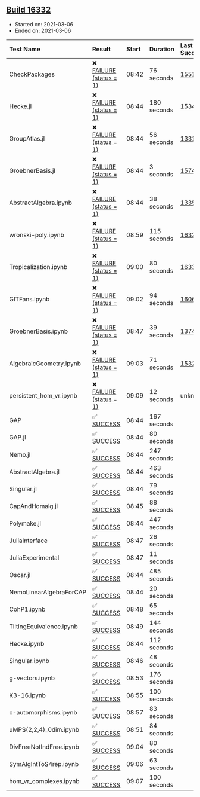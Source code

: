 ## [Build 16332](https://oscarci.mathematik.uni-kl.de/job/oscar/16332/)

* Started on: 2021-03-06
* Ended on: 2021-03-06

| Test Name    | Result | Start | Duration | Last Success | First Failure |
|:-------------|:-------|:------|:---------|:-------------|:--------------|
| CheckPackages | ❌ [FAILURE (status = 1)](https://oscarci.mathematik.uni-kl.de/job/oscar/16332/artifact/logs/build-16332/CheckPackages.log) | 08:42 | 76 seconds | [15514](https://oscarci.mathematik.uni-kl.de/job/oscar/15514/) | [15515](https://oscarci.mathematik.uni-kl.de/job/oscar/15515/) |
| Hecke.jl | ❌ [FAILURE (status = 1)](https://oscarci.mathematik.uni-kl.de/job/oscar/16332/artifact/logs/build-16332/Hecke.jl.log) | 08:44 | 180 seconds | [15344](https://oscarci.mathematik.uni-kl.de/job/oscar/15344/) | [15348](https://oscarci.mathematik.uni-kl.de/job/oscar/15348/) |
| GroupAtlas.jl | ❌ [FAILURE (status = 1)](https://oscarci.mathematik.uni-kl.de/job/oscar/16332/artifact/logs/build-16332/GroupAtlas.jl.log) | 08:44 | 56 seconds | [13311](https://oscarci.mathematik.uni-kl.de/job/oscar/13311/) | [13312](https://oscarci.mathematik.uni-kl.de/job/oscar/13312/) |
| GroebnerBasis.jl | ❌ [FAILURE (status = 1)](https://oscarci.mathematik.uni-kl.de/job/oscar/16332/artifact/logs/build-16332/GroebnerBasis.jl.log) | 08:44 | 3 seconds | [15745](https://oscarci.mathematik.uni-kl.de/job/oscar/15745/) | [15746](https://oscarci.mathematik.uni-kl.de/job/oscar/15746/) |
| AbstractAlgebra.ipynb | ❌ [FAILURE (status = 1)](https://oscarci.mathematik.uni-kl.de/job/oscar/16332/artifact/logs/build-16332/AbstractAlgebra.ipynb.log) | 08:44 | 38 seconds | [13355](https://oscarci.mathematik.uni-kl.de/job/oscar/13355/) | [13356](https://oscarci.mathematik.uni-kl.de/job/oscar/13356/) |
| wronski-poly.ipynb | ❌ [FAILURE (status = 1)](https://oscarci.mathematik.uni-kl.de/job/oscar/16332/artifact/logs/build-16332/wronski-poly.ipynb.log) | 08:59 | 115 seconds | [16321](https://oscarci.mathematik.uni-kl.de/job/oscar/16321/) | [16322](https://oscarci.mathematik.uni-kl.de/job/oscar/16322/) |
| Tropicalization.ipynb | ❌ [FAILURE (status = 1)](https://oscarci.mathematik.uni-kl.de/job/oscar/16332/artifact/logs/build-16332/Tropicalization.ipynb.log) | 09:00 | 80 seconds | [16331](https://oscarci.mathematik.uni-kl.de/job/oscar/16331/) | [16332](https://oscarci.mathematik.uni-kl.de/job/oscar/16332/) |
| GITFans.ipynb | ❌ [FAILURE (status = 1)](https://oscarci.mathematik.uni-kl.de/job/oscar/16332/artifact/logs/build-16332/GITFans.ipynb.log) | 09:02 | 94 seconds | [16068](https://oscarci.mathematik.uni-kl.de/job/oscar/16068/) | [16069](https://oscarci.mathematik.uni-kl.de/job/oscar/16069/) |
| GroebnerBasis.ipynb | ❌ [FAILURE (status = 1)](https://oscarci.mathematik.uni-kl.de/job/oscar/16332/artifact/logs/build-16332/GroebnerBasis.ipynb.log) | 08:47 | 39 seconds | [13748](https://oscarci.mathematik.uni-kl.de/job/oscar/13748/) | [13749](https://oscarci.mathematik.uni-kl.de/job/oscar/13749/) |
| AlgebraicGeometry.ipynb | ❌ [FAILURE (status = 1)](https://oscarci.mathematik.uni-kl.de/job/oscar/16332/artifact/logs/build-16332/AlgebraicGeometry.ipynb.log) | 09:03 | 71 seconds | [15322](https://oscarci.mathematik.uni-kl.de/job/oscar/15322/) | [15323](https://oscarci.mathematik.uni-kl.de/job/oscar/15323/) |
| persistent_hom_vr.ipynb | ❌ [FAILURE (status = 1)](https://oscarci.mathematik.uni-kl.de/job/oscar/16332/artifact/logs/build-16332/persistent_hom_vr.ipynb.log) | 09:09 | 12 seconds | unknown | unknown |
| GAP | ✅ [SUCCESS](https://oscarci.mathematik.uni-kl.de/job/oscar/16332/artifact/logs/build-16332/GAP.log) | 08:44 | 167 seconds |  |  |
| GAP.jl | ✅ [SUCCESS](https://oscarci.mathematik.uni-kl.de/job/oscar/16332/artifact/logs/build-16332/GAP.jl.log) | 08:44 | 80 seconds |  |  |
| Nemo.jl | ✅ [SUCCESS](https://oscarci.mathematik.uni-kl.de/job/oscar/16332/artifact/logs/build-16332/Nemo.jl.log) | 08:44 | 247 seconds |  |  |
| AbstractAlgebra.jl | ✅ [SUCCESS](https://oscarci.mathematik.uni-kl.de/job/oscar/16332/artifact/logs/build-16332/AbstractAlgebra.jl.log) | 08:44 | 463 seconds |  |  |
| Singular.jl | ✅ [SUCCESS](https://oscarci.mathematik.uni-kl.de/job/oscar/16332/artifact/logs/build-16332/Singular.jl.log) | 08:44 | 79 seconds |  |  |
| CapAndHomalg.jl | ✅ [SUCCESS](https://oscarci.mathematik.uni-kl.de/job/oscar/16332/artifact/logs/build-16332/CapAndHomalg.jl.log) | 08:45 | 88 seconds |  |  |
| Polymake.jl | ✅ [SUCCESS](https://oscarci.mathematik.uni-kl.de/job/oscar/16332/artifact/logs/build-16332/Polymake.jl.log) | 08:44 | 447 seconds |  |  |
| JuliaInterface | ✅ [SUCCESS](https://oscarci.mathematik.uni-kl.de/job/oscar/16332/artifact/logs/build-16332/JuliaInterface.log) | 08:47 | 26 seconds |  |  |
| JuliaExperimental | ✅ [SUCCESS](https://oscarci.mathematik.uni-kl.de/job/oscar/16332/artifact/logs/build-16332/JuliaExperimental.log) | 08:47 | 11 seconds |  |  |
| Oscar.jl | ✅ [SUCCESS](https://oscarci.mathematik.uni-kl.de/job/oscar/16332/artifact/logs/build-16332/Oscar.jl.log) | 08:44 | 485 seconds |  |  |
| NemoLinearAlgebraForCAP | ✅ [SUCCESS](https://oscarci.mathematik.uni-kl.de/job/oscar/16332/artifact/logs/build-16332/NemoLinearAlgebraForCAP.log) | 08:44 | 20 seconds |  |  |
| CohP1.ipynb | ✅ [SUCCESS](https://oscarci.mathematik.uni-kl.de/job/oscar/16332/artifact/logs/build-16332/CohP1.ipynb.log) | 08:48 | 65 seconds |  |  |
| TiltingEquivalence.ipynb | ✅ [SUCCESS](https://oscarci.mathematik.uni-kl.de/job/oscar/16332/artifact/logs/build-16332/TiltingEquivalence.ipynb.log) | 08:49 | 144 seconds |  |  |
| Hecke.ipynb | ✅ [SUCCESS](https://oscarci.mathematik.uni-kl.de/job/oscar/16332/artifact/logs/build-16332/Hecke.ipynb.log) | 08:44 | 112 seconds |  |  |
| Singular.ipynb | ✅ [SUCCESS](https://oscarci.mathematik.uni-kl.de/job/oscar/16332/artifact/logs/build-16332/Singular.ipynb.log) | 08:46 | 48 seconds |  |  |
| g-vectors.ipynb | ✅ [SUCCESS](https://oscarci.mathematik.uni-kl.de/job/oscar/16332/artifact/logs/build-16332/g-vectors.ipynb.log) | 08:53 | 176 seconds |  |  |
| K3-16.ipynb | ✅ [SUCCESS](https://oscarci.mathematik.uni-kl.de/job/oscar/16332/artifact/logs/build-16332/K3-16.ipynb.log) | 08:55 | 100 seconds |  |  |
| c-automorphisms.ipynb | ✅ [SUCCESS](https://oscarci.mathematik.uni-kl.de/job/oscar/16332/artifact/logs/build-16332/c-automorphisms.ipynb.log) | 08:57 | 83 seconds |  |  |
| uMPS(2,2,4)_0dim.ipynb | ✅ [SUCCESS](https://oscarci.mathematik.uni-kl.de/job/oscar/16332/artifact/logs/build-16332/uMPS-2-2-4-_0dim.ipynb.log) | 08:51 | 84 seconds |  |  |
| DivFreeNotIndFree.ipynb | ✅ [SUCCESS](https://oscarci.mathematik.uni-kl.de/job/oscar/16332/artifact/logs/build-16332/DivFreeNotIndFree.ipynb.log) | 09:04 | 80 seconds |  |  |
| SymAlgIntToS4rep.ipynb | ✅ [SUCCESS](https://oscarci.mathematik.uni-kl.de/job/oscar/16332/artifact/logs/build-16332/SymAlgIntToS4rep.ipynb.log) | 09:06 | 63 seconds |  |  |
| hom_vr_complexes.ipynb | ✅ [SUCCESS](https://oscarci.mathematik.uni-kl.de/job/oscar/16332/artifact/logs/build-16332/hom_vr_complexes.ipynb.log) | 09:07 | 100 seconds |  |  |
